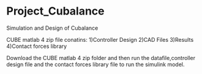 # Project_Cubalance
Simulation and Design of Cubalance

CUBE matlab 4 zip file conatins:
1)Controller Design
2)CAD Files
3)Results
4)Contact forces library

Download the CUBE matlab 4 zip folder and then run the datafile,controller design file and the contact forces library file to run the simulink model.

